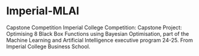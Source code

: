 # Imperial-MLAI
Capstone Competition
Imperial College Competition: Capstone Project: Optimising 8 Black Box Functions using Bayesian Optimisation, part of the Machine Learning and Artificial Intelligence executive program 24-25. From Imperial College Business School.
